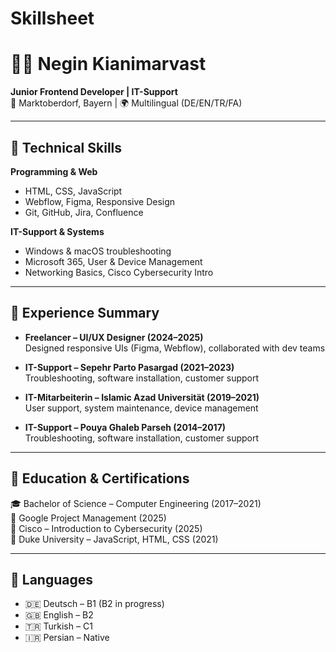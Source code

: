 # Skillsheet
# 👩‍💻 Negin Kianimarvast  

**Junior Frontend Developer | IT-Support**  
📍 Marktoberdorf, Bayern | 🌍 Multilingual (DE/EN/TR/FA)  

---

## 🔹 Technical Skills  

**Programming & Web**  
- HTML, CSS, JavaScript  
- Webflow, Figma, Responsive Design  
- Git, GitHub, Jira, Confluence  

**IT-Support & Systems**  
- Windows & macOS troubleshooting  
- Microsoft 365, User & Device Management  
- Networking Basics, Cisco Cybersecurity Intro  

---

## 🔹 Experience Summary  

- **Freelancer – UI/UX Designer (2024–2025)**  
  Designed responsive UIs (Figma, Webflow), collaborated with dev teams  

- **IT-Support – Sepehr Parto Pasargad (2021–2023)**  
  Troubleshooting, software installation, customer support  

- **IT-Mitarbeiterin – Islamic Azad Universität (2019–2021)**  
  User support, system maintenance, device management  

- **IT-Support – Pouya Ghaleb Parseh (2014–2017)**  
  Troubleshooting, software installation, customer support 
---

## 🔹 Education & Certifications  

🎓 Bachelor of Science – Computer Engineering (2017–2021)  
📜 Google Project Management (2025)  
📜 Cisco – Introduction to Cybersecurity (2025)  
📜 Duke University – JavaScript, HTML, CSS (2021)  

---

## 🔹 Languages  

- 🇩🇪 Deutsch – B1 (B2 in progress)  
- 🇬🇧 English – B2  
- 🇹🇷 Turkish – C1  
- 🇮🇷 Persian – Native  
